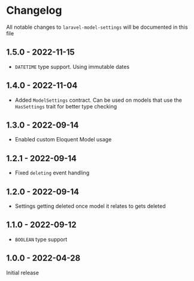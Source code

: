 # Changelog

All notable changes to `laravel-model-settings` will be documented in this file

## 1.5.0 - 2022-11-15

- `DATETIME` type support. Using immutable dates

## 1.4.0 - 2022-11-04

- Added `ModelSettings` contract. Can be used on models that use the `HasSettings` trait for better type checking

## 1.3.0 - 2022-09-14

- Enabled custom Eloquent Model usage

## 1.2.1 - 2022-09-14

- Fixed `deleting` event handling

## 1.2.0 - 2022-09-14

- Settings getting deleted once model it relates to gets deleted

## 1.1.0 - 2022-09-12

- `BOOLEAN` type support

## 1.0.0 - 2022-04-28

Initial release
